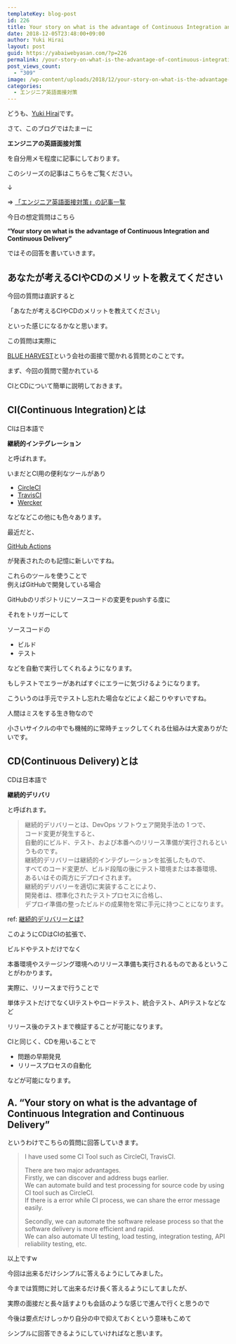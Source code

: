 ```yaml
---
templateKey: blog-post
id: 226
title: Your story on what is the advantage of Continuous Integration and Continuous Delivery~エンジニアの英語面接対策~
date: 2018-12-05T23:48:00+09:00
author: Yuki Hirai
layout: post
guid: https://yabaiwebyasan.com/?p=226
permalink: /your-story-on-what-is-the-advantage-of-continuous-integration-and-continuous-delivery/
post_views_count:
  - "309"
image: /wp-content/uploads/2018/12/your-story-on-what-is-the-advantage-of-continuous-integration-and-continuous-delivery-125x125.png
categories:
  - エンジニア英語面接対策
---
```

どうも、<a href="https://twitter.com/iamseninja" target="_blank" rel="nofollow noopener">Yuki Hirai</a>です。

さて、このブログではたまーに

<span class="sobig"><b>エンジニアの英語面接対策</b></span>

を自分用メモ程度に記事にしております。

このシリーズの記事はこちらをご覧ください。

↓

=> <a href="https://yabaiwebyasan.com/category/technology/english-engineer-interview/" target="_blank">「エンジニア英語面接対策」の記事一覧</a>

今日の想定質問はこちら

**&#8220;Your story on what is the advantage of Continuous Integration and Continuous Delivery&#8221;**

ではその回答を書いていきます。

## あなたが考えるCIやCDのメリットを教えてください

今回の質問は直訳すると

「あなたが考えるCIやCDのメリットを教えてください」

といった感じになるかなと思います。

この質問は実際に

<a href="https://blueharvest.io/careers/2/senior-software-engineer--back-end-" target="_blank">BLUE HARVEST</a>という会社の面接で聞かれる質問とのことです。

まず、今回の質問で聞かれている

CIとCDについて簡単に説明しておきます。

## CI(Continuous Integration)とは

CIは日本語で

**継続的インテグレーション**

と呼ばれます。

いまだとCI用の便利なツールがあり

  * <a href="https://circleci.com/" target="_blank">CircleCI</a>
  * <a href="https://travis-ci.com/" target="_blank">TravisCI</a>
  * <a href="https://app.wercker.com" target="_blank">Wercker</a> 

などなどこの他にも色々あります。

最近だと、

<a href="https://jp.techcrunch.com/2018/10/17/2018-10-16-github-launches-actions-its-workflow-automation-tool/" target="_blank">GitHub Actions</a>

が発表されたのも記憶に新しいですね。

これらのツールを使うことで  
例えばGitHubで開発している場合

GitHubのリポジトリにソースコードの変更をpushする度に

それをトリガーにして

ソースコードの

  * ビルド
  * テスト

などを自動で実行してくれるようになります。

もしテストでエラーがあればすぐにエラーに気づけるようになります。

こういうのは手元でテストし忘れた場合などによく起こりやすいですね。

人間はミスをする生き物なので

小さいサイクルの中でも機械的に常時チェックしてくれる仕組みは大変ありがたいです。

## CD(Continuous Delivery)とは

CDは日本語で

**継続的デリバリ**

と呼ばれます。

> 継続的デリバリーとは、DevOps ソフトウェア開発手法の 1 つで、  
> コード変更が発生すると、  
> 自動的にビルド、テスト、および本番へのリリース準備が実行されるというものです。  
> 継続的デリバリーは継続的インテグレーションを拡張したもので、  
> すべてのコード変更が、ビルド段階の後にテスト環境または本番環境、  
> あるいはその両方にデプロイされます。  
> 継続的デリバリーを適切に実装することにより、  
> 開発者は、標準化されたテストプロセスに合格し、  
> デプロイ準備の整ったビルドの成果物を常に手元に持つことになります。 

ref: <a href="https://aws.amazon.com/jp/devops/continuous-delivery/" target="_blank">継続的デリバリーとは?</a>

このようにCDはCIの拡張で、

ビルドやテストだけでなく

本番環境やステージング環境へのリリース準備も実行されるものであるということがわかります。

実際に、リリースまで行うことで

単体テストだけでなくUIテストやロードテスト、統合テスト、APIテストなどなど

リリース後のテストまで検証することが可能になります。

CIと同じく、CDを用いることで

  * 問題の早期発見
  * リリースプロセスの自動化

などが可能になります。

## A. &#8220;Your story on what is the advantage of Continuous Integration and Continuous Delivery&#8221;

というわけでこちらの質問に回答していきます。

> I have used some CI Tool such as CircleCI, TravisCI.
> 
> There are two major advantages.  
> Firstly, we can discover and address bugs earlier.  
> We can automate build and test processing for source code by using CI tool such as CircleCI.  
> If there is a error while CI process, we can share the error message easily.
> 
> Secondly, we can automate the software release process so that the software delivery is more efficient and rapid.  
> We can also automate UI testing, load testing, integration testing, API reliability testing, etc. 

以上ですw

今回は出来るだけシンプルに答えるようにしてみました。

今までは質問に対して出来るだけ長く答えるようにしてましたが、

実際の面接だと長々話すよりも会話のような感じで進んで行くと思うので

今後は要点だけしっかり自分の中で抑えておくという意味もこめて

シンプルに回答できるようにしていければなと思います。